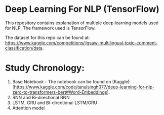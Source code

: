 # Deep Learning For NLP (TensorFlow)

This repository contains explanation of multiple deep learning models used for NLP. The framework used is TensorFlow.

The dataset for this repo can be found at: https://www.kaggle.com/competitions/jigsaw-multilingual-toxic-comment-classification/data.

# Study Chronology:

1. Base Notebook - The notebook can be found on (Kaggle)[https://www.kaggle.com/code/tanulsingh077/deep-learning-for-nlp-zero-to-transformers-bert#Word-Embeddings].
2. RNN and Bi-directional RNN
3. LSTM, GRU and Bi-directional LSTM/GRU
4. Attention model